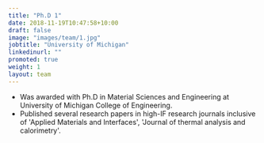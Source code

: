 ```yaml
---
title: "Ph.D 1"
date: 2018-11-19T10:47:58+10:00
draft: false
image: "images/team/1.jpg"
jobtitle: "University of Michigan"
linkedinurl: ""
promoted: true
weight: 1
layout: team
---
```


- Was awarded with Ph.D in Material Sciences and Engineering at University of Michigan College of Engineering.
- Published several research papers in high-IF research journals inclusive of 'Applied Materials and Interfaces', 'Journal of thermal analysis and calorimetry'.
